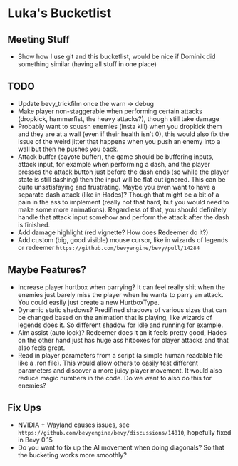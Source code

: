 # Luka's Bucketlist

## Meeting Stuff

- Show how I use git and this bucketlist, would be nice if Dominik did something similar (having all stuff in one place)

## TODO

- Update bevy_trickfilm once the warn -> debug
- Make player non-staggerable when performing certain attacks (dropkick, hammerfist, the heavy attacks?), though still take damage
- Probably want to squash enemies (insta kill) when you dropkick them and they are at a wall (even if their health isn't 0), this would also fix the issue of the weird jitter that happens when you push an enemy into a wall but then he pushes you back.
- Attack buffer (cayote buffer), the game should be buffering inputs, attack input, for example when performing a dash, and the player presses the attack button just before the dash ends (so while the player state is still dashing) then the input will be flat out ignored. This can be quite unsatisfaying and frustrating. Maybe you even want to have a separate dash attack (like in Hades)? Though that might be a bit of a pain in the ass to implement (really not that hard, but you would need to make some more animations). Regardless of that, you should definitely handle that attack input somehow and perform the attack after the dash is finished.
- Add damage highlight (red vignette? How does Redeemer do it?)
- Add custom (big, good visible) mouse cursor, like in wizards of legends or redeemer `https://github.com/bevyengine/bevy/pull/14284`

## Maybe Features?

- Increase player hurtbox when parrying? It can feel really shit when the enemies just barely miss the player when he wants to parry an attack. You could easily just create a new HurtboxType.
- Dynamic static shadows? Predifined shadows of various sizes that can be changed based on the animation that is playing, like wizards of legends does it. So different shadow for idle and running for example.
- Aim assist (auto lock)? Redeemer does it an it feels pretty good, Hades on the other hand just has huge ass hitboxes for player attacks and that also feels great.
- Read in player parameters from a script (a simple human readable file like a .ron file). This would allow others to easily test different parameters and discover a more juicy player movement. It would also reduce magic numbers in the code. Do we want to also do this for enemies?

## Fix Ups

- NVIDIA + Wayland causes issues, see `https://github.com/bevyengine/bevy/discussions/14810`, hopefully fixed in Bevy 0.15
- Do you want to fix up the AI movement when doing diagonals? So that the bucketing works more smoothly?
